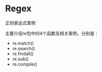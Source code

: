 # Regex
正则表达式案例

主要介绍re包中的4个函数及相关案例，分别是：

* re.match()
* re.search()
* re.findall()
* re.sub()
* re.compile()
